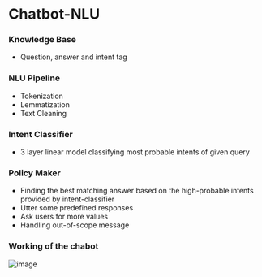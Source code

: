 # Chatbot-NLU

### Knowledge Base

- Question, answer and intent tag

### NLU Pipeline

- Tokenization
- Lemmatization
- Text Cleaning

### Intent Classifier

- 3 layer linear model classifying most probable intents of given query

### Policy Maker
- Finding the best matching answer based on the high-probable intents provided by intent-classifier
- Utter some predefined responses
- Ask users for more values
- Handling out-of-scope message

### Working of the chabot

![image](https://user-images.githubusercontent.com/46133803/119264456-eef53000-bc00-11eb-9999-7bbb1f7e7620.png)
